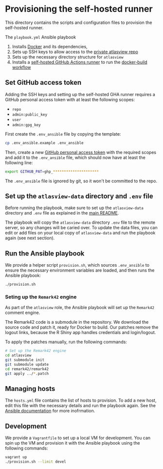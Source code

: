 # Provisioning the self-hosted runner

This directory contains the scripts and configuration files to provision the self-hosted runner.

The `playbook.yml` Ansible playbook

1. Installs [Docker](https://docker.com) and its dependencies,
2. Sets up SSH keys to allow access to the [private atlasview repo](https://github.com/UCL/atlasview)
3. Sets up the necessary directory structure for `atlasview`
4. Installs a [self-hosted GitHub Actions runner](https://docs.github.com/en/actions/hosting-your-own-runners/managing-self-hosted-runners/about-self-hosted-runners)
    to run the [docker-build workflow](../.github/workflows/docker-build.yml)

## Set GitHub access token

Adding the SSH keys and setting up the self-hosted GHA runner requires a GitHub personal access
token with at least the following scopes:

- `repo`
- `admin:public_key`
- `user`
- `admin:gpg_key`

First create the `.env_ansible` file by copying the template:

```sh
cp .env_ansible.example .env_ansible
```

Then, create a new [GitHub personal access token](https://docs.github.com/en/github/authenticating-to-github/creating-a-personal-access-token)
with the required scopes and add it to the `.env_ansible` file, which should now have at least the
following line:

```sh
export GITHUB_PAT=ghp_*********************
```

The `.env_ansible` file is ignored by git, so it won't be committed to the repo.

## Set up the `atlasview-data` directory and `.env` file

Before running the playbook, make sure to set up the `atlasview-data` directory and `.env` file as
explained in the [main README](../README.md#clone-and-set-up-directories).

The playbook will copy the `atlasview-data` directory `.env` file to the remote server, so any
changes will be caried over. To update the data files, you can edit or add files on your local
copy of `atlasview-data` and run the playbook again (see next section).

## Run the Ansible playbook

We provide a helper script `provision.sh`, which sources `.env_ansible` to ensure the necessary
environment variables are loaded, and then runs the Ansible playbook:

```sh
./provision.sh
```

### Seting up the `Remark42` engine

As part of the `atlasview` role, the Ansible playbook will set up the `Remark42` comment engine.

The Remark42 code is a submodule in the repository. We download the source code and patch it, ready
for Docker to build. Our patches remove the logout links, because the R Shiny app handles
credentials and login/logout.

To apply the patches manually, run the following commands:

```sh
# Set up the Remark42 engine
cd atlasview
git submodule init
git submodule update
cd remark42/remark42
git apply ../*.patch
```

## Managing hosts

The `hosts.yml` file contains the list of hosts to provision. To add a new host, edit this file with
the necessary details and run the playbook again. See the
[Ansible documentation](https://docs.ansible.com/ansible/latest/user_guide/intro_inventory.html) for
more inofrmation.

## Development

We provide a `Vagrantfile` to set up a local VM for development.
You can spin up the VM and provision it with the Ansible playbook using the following commands:

```sh
vagrant up
./provision.sh --limit devel
```
